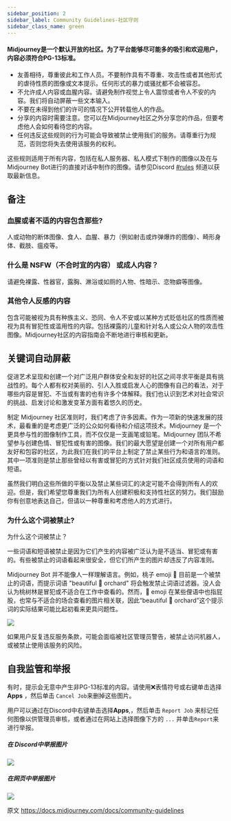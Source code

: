 ```yaml
---
sidebar_position: 2
sidebar_label: Community Guidelines-社区守则
sidebar_class_name: green
---
```


#### Midjourney是一个默认开放的社区。为了平台能够尽可能多的吸引和欢迎用户，内容必须符合PG-13标准。

-   友善相待，尊重彼此和工作人员。不要制作具有不尊重、攻击性或者其他形式的虐待性质的图像或文本提示。任何形式的暴力或骚扰都不会被容忍。
-   不允许成人内容或血腥内容。请避免制作视觉上令人震惊或者令人不安的内容。我们将自动屏蔽一些文本输入。
-   不要在未得到他们的许可的情况下公开转载他人的作品。
-   分享的内容时需要注意。您可以在Midjourney社区之外分享您的作品，但要考虑他人会如何看待您的内容。
-   任何违反这些规则的行为可能会导致被禁止使用我们的服务。请尊重行为规范，否则您将失去使用该服务的权利。

这些规则适用于所有内容，包括在私人服务器、私人模式下制作的图像以及在与Midjourney Bot进行的直接对话中制作的图像。请参见Discord [#rules](https://discord.com/channels/662267976984297473/964598182225002516) 频道以获取最新信息。

## 备注

### 血腥或者不适的内容包含那些?

人或动物的断体图像、食人、血腥、暴力（例如射击或炸弹爆炸的图像）、畸形身体、截肢、瘟疫等。

### 什么是 NSFW（不合时宜的内容） 或成人内容？

请避免裸露、性器官，露胸、淋浴或如厕的人物、性暗示、恋物癖等图像。

###  其他令人反感的内容

包含可能被视为具有种族主义、恐同、令人不安或以某种方式贬低社区的性质而被视为具有冒犯性或滥用性的内容。包括裸露的儿童和针对名人或公众人物的攻击性图像。Midjourney社区的内容指南会不断地进行审核和更新。

##  关键词自动屏蔽


促进艺术呈现和创建一个对广泛用户群体安全和友好的社区之间寻求平衡是具有挑战性的。每个人都有权对美丽的、引人入胜或启发人心的图像有自己的看法，对于哪些内容是冒犯、不当或有害的也有许多个体解释。我们也认识到艺术对社会常识的挑战、启发讨论和激发变革方面有着悠久的历史。

制定 Midjourney 社区准则时，我们考虑了许多因素。作为一项新的快速发展的技术，最看重的是考虑更广泛的公众如何看待和介绍这项技术。Midjourney 是一个更具参与性的图像制作工具，而不仅仅是一支画笔或铅笔。Midjourney 团队不希望参与创建色情、冒犯性或有害的图像。我们的最大愿望是创建一个对所有用户都友好和包容的社区，为此我们在我们的平台上制定了禁止某些行为和语言的准则。其中一项准则是禁止那些曾经以有害或冒犯的方式针对我们社区成员使用的词语和短语。

虽然我们明白这些所做的平衡以及禁止某些词汇的决定可能不会得到所有人的欢迎。但是，我们希望您尊重我们为所有人创建积极和支持性社区的努力。我们鼓励你有创意地表达自己，但请以一种尊重和考虑他人的方式进行。

### 为什么这个词被禁止?

为什么这个词被禁止？

一些词语和短语被禁止是因为它们产生的内容被广泛认为是不适当、冒犯或有害的。有些被禁止的词语看起来很安全，但它们所产生的图片却违反了内容准则。

Midjourney Bot 并不能像人一样理解语言。例如，桃子 emoji 🍑 目前是一个被禁止的词语，而提示词语 "beautiful 🍑 orchard" 将会触发禁止词语过滤器。没人会认为桃树林是冒犯或不适合在工作中查看的。然而，🍑 emoji 在某些俚语中也指屁股，也常与不适合的场合查看的图片相关联，因此“beautiful 🍑 orchard”这个提示词的实际结果可能比起初看来更具问题性。

![](https://cdn.document360.io/3040c2b6-fead-4744-a3a9-d56d621c6c7e/Images/Documentation/MJ_banned_prompt_popup.png)


如果用户反复违反服务条款，可能会面临被社区管理员警告，被禁止访问机器人，或被禁止使用该服务的风险。

##  自我监管和举报


有时，提示会无意中产生非PG-13标准的内容。请使用❌表情符号或右键单击选择**Apps** ，然后单击 `Cancel Job`来删掉这些图片。


用户可以通过在Discord中右键单击选择**Apps**,，然后单击 `Report Job` 来标记任何图像以供管理员审核，或者通过在网站上选择图像下方的 `...` 并单击`Report`来进行举报。

##### 在 Discord中举报图片

![](https://cdn.document360.io/3040c2b6-fead-4744-a3a9-d56d621c6c7e/Images/Documentation/MJ_Report_App.png)

##### 在网页中举报图片

![](https://cdn.document360.io/3040c2b6-fead-4744-a3a9-d56d621c6c7e/Images/Documentation/MJ_Report_web.png)

原文 https://docs.midjourney.com/docs/community-guidelines